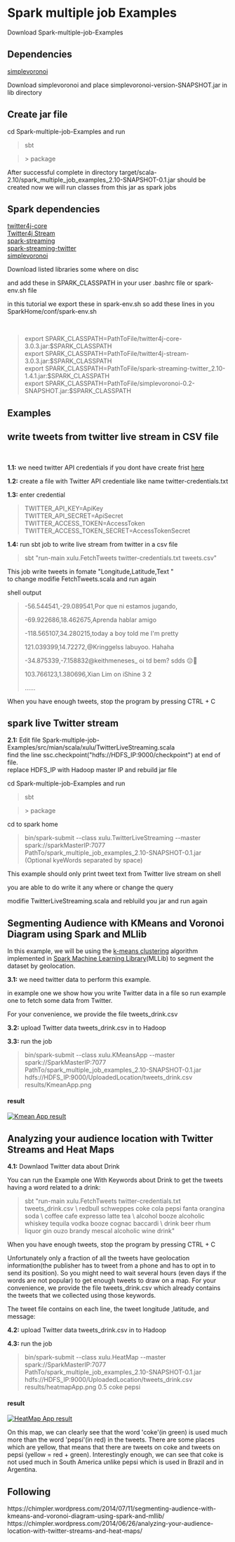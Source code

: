 Spark multiple job Examples
============================
<p>Download Spark-multiple-job-Examples</p> 
<h2>Dependencies</h2>

<a href="http://sourceforge.net/projects/simplevoronoi/">simplevoronoi</a><br>
<p>Download simplevoronoi and place simplevoronoi-version-SNAPSHOT.jar in lib directory</p>

<h2>Create jar file</h2>
<p>cd Spark-multiple-job-Examples and run</p>
<blockquote>sbt</blockquote>
<blockquote>> package</blockquote>

<p>After successful complete in directory target/scala-2.10/spark_multiple_job_examples_2.10-SNAPSHOT-0.1.jar should be created 
now we will run classes from this jar as spark jobs</p>

<h2>Spark dependencies</h2>

<a href="http://mvnrepository.com/artifact/org.twitter4j/twitter4j-core/3.0.3">twitter4j-core</a><br>
<a href="http://mvnrepository.com/artifact/org.twitter4j/twitter4j-stream/3.0.3">Twitter4j Stream</a><br>
<a href="http://mvnrepository.com/artifact/org.apache.spark/spark-streaming_2.10/1.3.0">spark-streaming</a><br>
<a href="http://mvnrepository.com/artifact/org.apache.spark/spark-streaming-twitter_2.10/1.4.1">spark-streaming-twitter</a><br>
<a href="http://sourceforge.net/projects/simplevoronoi/">simplevoronoi</a><br>

<p>Download listed libraries some where on disc</p>
<p>and add these in SPARK_CLASSPATH in your user .bashrc file or spark-env.sh file</p>
<p>in this tutorial we export these in spark-env.sh so add these lines in you SparkHome/conf/spark-env.sh</p>
<br>
<blockquote>
export SPARK_CLASSPATH=PathToFile/twitter4j-core-3.0.3.jar:$SPARK_CLASSPATH<br>
export SPARK_CLASSPATH=PathToFile/twitter4j-stream-3.0.3.jar:$SPARK_CLASSPATH<br>
export SPARK_CLASSPATH=PathToFile/spark-streaming-twitter_2.10-1.4.1.jar:$SPARK_CLASSPATH<br>
export SPARK_CLASSPATH=PathToFile/simplevoronoi-0.2-SNAPSHOT.jar:$SPARK_CLASSPATH<br>
</blockquote>
<h2>Examples</h2>

<h2>write tweets from twitter live stream in CSV file</h2>
<br>
<p><strong>1.1:</strong> we need twitter API credentials if you dont have create frist <a href="https://apps.twitter.com/">here</a></p>
<p><strong>1.2:</strong> create a file with Twitter API credentiale like name twitter-credentials.txt</p>
<p><strong>1.3:</strong> enter credential</p>
<blockquote>    
TWITTER_API_KEY=ApiKey<br>
TWITTER_API_SECRET=ApiSecret<br>
TWITTER_ACCESS_TOKEN=AccessToken<br>
TWITTER_ACCESS_TOKEN_SECRET=AccessTokenSecret<br>
</blockquote>
<p><strong>1.4:</strong> run sbt job to write live stream from twitter in a csv file</p>
<blockquote>sbt "run-main xulu.FetchTweets twitter-credentials.txt tweets.csv"</blockquote>
<p>This job write tweets in fomate "Longitude,Latitude,Text "<br>to change modifie FetchTweets.scala and run again</p>

<p>shell output</p>
<blockquote> 
<p>-56.544541,-29.089541,Por que ni estamos jugando,</p>
<p>-69.922686,18.462675,Aprenda hablar amigo</p>
<p>-118.565107,34.280215,today a boy told me I'm pretty</p>
<p>121.039399,14.72272,@Kringgelss labuyoo. Hahaha</p>
<p>-34.875339,-7.158832@keithmeneses_ oi td bem? sdds 😔💚</p>
<p>103.766123,1.380696,Xian Lim on iShine 3 2</p>
<p>......</p>
</blockquote>
<p>When you have enough tweets, stop the program by pressing CTRL + C</p>
<h2>spark live Twitter stream</h2>

<p><strong>2.1:</strong> 
Edit file Spark-multiple-job-Examples/src/mian/scala/xulu/TwitterLiveStreaming.scala <br>
find the line ssc.checkpoint("hdfs://HDFS_IP:9000/checkpoint") at end of file.<br>
replace  HDFS_IP with Hadoop master IP and rebuild jar file</p>
<p>cd Spark-multiple-job-Examples and run</p>
<blockquote>sbt</blockquote>
<blockquote>> package</blockquote>

<p>cd to spark home</p>
<blockquote>bin/spark-submit --class xulu.TwitterLiveStreaming --master spark://sparkMasterIP:7077 PathTo/spark_multiple_job_examples_2.10-SNAPSHOT-0.1.jar (Optional kyeWords separated by space)
</blockquote>

<p>This example should only print tweet text from Twitter live stream on shell</p> 
<p>you are able to do write it any where or change the query </p>
<p>modifie TwitterLiveStreaming.scala and rebluild you jar  and run again</p>

<h2>Segmenting Audience with KMeans and Voronoi Diagram using Spark and MLlib</h2>
<p>In this example, we will be using the <a href="http://en.wikipedia.org/wiki/K-means_clustering">k-means clustering</a> algorithm implemented in <a href="https://spark.apache.org/mllib/">Spark Machine Learning Library</a>(MLLib) to segment the dataset by geolocation.</p>
<p><strong>3.1:</strong> we need twitter data to perform this example.</p>
<p>in example one we show how you write Twitter data in a file so run example one to fetch some data from Twitter.</p>
<p>For your convenience, we provide the file tweets_drink.csv</p>
		 
<p><strong>3.2:</strong> upload Twitter data tweets_drink.csv in to Hadoop</p>

<p><strong>3.3:</strong> run the job</p>
<blockquote>bin/spark-submit --class xulu.KMeansApp --master spark://SparkMasterIP:7077 PathTo/spark_multiple_job_examples_2.10-SNAPSHOT-0.1.jar hdfs://HDFS_IP:9000/UploadedLocation/tweets_drink.csv results/KmeanApp.png 
</blockquote>
<h4>result</h4>
<p><a href="https://raw.githubusercontent.com/code-rider/Spark-multiple-job-Examples/master/results/KmeanApp.png" target="_blank"><img src="https://raw.githubusercontent.com/code-rider/Spark-multiple-job-Examples/master/results/KmeanApp.png" alt="Kmean App result" /></a></p>

<h2>Analyzing your audience location with Twitter Streams and Heat Maps</h2>

<p><strong>4.1:</strong> Downlaod Twitter data about Drink </p>
<p>You can run the Example one With Keywords about Drink to get the tweets having a word related to a drink:</p>

<blockquote>sbt "run-main xulu.FetchTweets twitter-credentials.txt tweets_drink.csv \
redbull schweppes coke cola pepsi fanta orangina soda \
coffee cafe expresso latte tea \
alcohol booze alcoholic whiskey tequila vodka booze cognac baccardi \
drink beer rhum liquor gin ouzo brandy mescal alcoholic wine drink"	
</blockquote>		
<p>When you have enough tweets, stop the program by pressing CTRL + C</p>
		
<p>Unfortunately only a fraction of all the tweets have geolocation information(the publisher has to tweet from a phone and has to opt in to send its position). So you might need to wait several hours (even days if the words are not popular) to get enough tweets to draw on a map. For your convenience, we provide the file tweets_drink.csv which already contains the tweets that we collected using those keywords.</p>

<p>The tweet file contains on each line, the tweet longitude ,latitude, and message:</p>

<p><strong>4.2:</strong> upload Twitter data tweets_drink.csv in to Hadoop</p>
<p><strong>4.3:</strong> run the job</p>
<blockquote>bin/spark-submit --class xulu.HeatMap --master spark://SparkMasterIP:7077 PathTo/spark_multiple_job_examples_2.10-SNAPSHOT-0.1.jar hdfs://HDFS_IP:9000/UploadedLocation/tweets_drink.csv results/heatmapApp.png 0.5 coke pepsi	
</blockquote>
<h4>result</h4>
<p>
  <a href="https://raw.githubusercontent.com/code-rider/Spark-multiple-job-Examples/master/results/heatmapApp.png" target="_blank">
    <img src="https://raw.githubusercontent.com/code-rider/Spark-multiple-job-Examples/master/results/heatmapApp.png" alt="HeatMap App result" />
  </a>
</p> 
		 
<p>On this map, we can clearly see that the word 'coke'(in green) is used much more than the word 'pepsi'(in red) in the tweets. There are some places which are yellow, that means that there are tweets on coke and tweets on pepsi (yellow = red + green). Interestingly enough, we can see that coke is not used much in South America unlike pepsi which is used in Brazil and in Argentina.</p>
		 
<h2>Following</h2>
https://chimpler.wordpress.com/2014/07/11/segmenting-audience-with-kmeans-and-voronoi-diagram-using-spark-and-mllib/ <br>
https://chimpler.wordpress.com/2014/06/26/analyzing-your-audience-location-with-twitter-streams-and-heat-maps/
